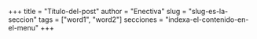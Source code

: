 +++
title = "Título-del-post"
author = "Enectiva"
slug = "slug-es-la-seccion"
tags = ["word1", "word2"]
secciones = "indexa-el-contenido-en-el-menu"
+++